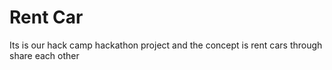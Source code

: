 # Rent Car 

Its is our hack camp hackathon project and the concept is rent cars through share each other
